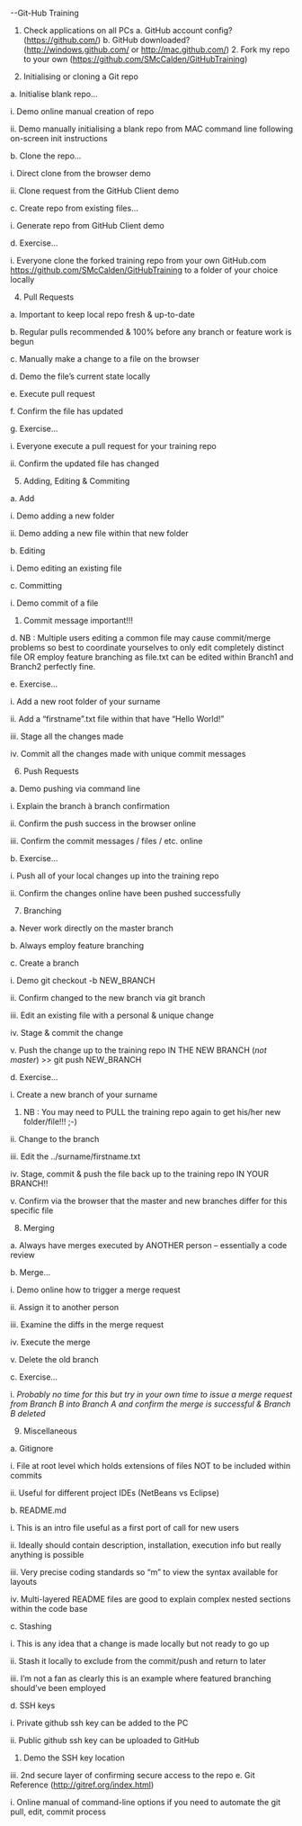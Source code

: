 --Git-Hub Training

1. Check applications on all PCs a. GitHub account config? (https://github.com/) b. GitHub downloaded? (http://windows.github.com/ or http://mac.github.com/) 2. Fork my repo to your own (https://github.com/SMcCalden/GitHubTraining)

3. Initialising or cloning a Git repo

a. Initialise blank repo…

i. Demo online manual creation of repo

ii. Demo manually initialising a blank repo from MAC command line following on-screen init instructions

b. Clone the repo…

i. Direct clone from the browser demo

ii. Clone request from the GitHub Client demo

c. Create repo from existing files…

i. Generate repo from GitHub Client demo

d. Exercise…

i. Everyone clone the forked training repo from your own GitHub.com https://github.com/SMcCalden/GitHubTraining to a folder of your choice locally

4. Pull Requests

a. Important to keep local repo fresh & up-to-date

b. Regular pulls recommended & 100% before any branch or feature work is begun

c. Manually make a change to a file on the browser

d. Demo the file’s current state locally

e. Execute pull request

f. Confirm the file has updated

g. Exercise…

i. Everyone execute a pull request for your training repo

ii. Confirm the updated file has changed

5. Adding, Editing & Commiting

a. Add

i. Demo adding a new folder

ii. Demo adding a new file within that new folder

b. Editing

i. Demo editing an existing file

c. Committing

i. Demo commit of a file

1. Commit message important!!!

d. NB : Multiple users editing a common file may cause commit/merge problems so best to coordinate yourselves to only edit completely distinct file OR employ feature branching as file.txt can be edited within Branch1 and Branch2 perfectly fine.

e. Exercise…

i. Add a new root folder of your surname

ii. Add a “firstname”.txt file within that have “Hello World!”

iii. Stage all the changes made

iv. Commit all the changes made with unique commit messages

6. Push Requests

a. Demo pushing via command line

i. Explain the branch à branch confirmation

ii. Confirm the push success in the browser online

iii. Confirm the commit messages / files / etc. online

b. Exercise…

i. Push all of your local changes up into the training repo

ii. Confirm the changes online have been pushed successfully

7. Branching

a. Never work directly on the master branch

b. Always employ feature branching

c. Create a branch

i. Demo git checkout -b NEW_BRANCH

ii. Confirm changed to the new branch via git branch

iii. Edit an existing file with a personal & unique change

iv. Stage & commit the change

v. Push the change up to the training repo IN THE NEW BRANCH (*not master*) >> git push NEW_BRANCH

d. Exercise…

i. Create a new branch of your surname

1. NB : You may need to PULL the training repo again to get his/her new folder/file!!! ;-)

ii. Change to the branch

iii. Edit the ../surname/firstname.txt

iv. Stage, commit & push the file back up to the training repo IN YOUR BRANCH!!

v. Confirm via the browser that the master and new branches differ for this specific file

8. Merging

a. Always have merges executed by ANOTHER person – essentially a code review

b. Merge…

i. Demo online how to trigger a merge request

ii. Assign it to another person

iii. Examine the diffs in the merge request

iv. Execute the merge

v. Delete the old branch

c. Exercise…

i. *Probably no time for this but try in your own time to issue a merge request from Branch B into Branch A and confirm the merge is successful & Branch B deleted*

9. Miscellaneous

a. Gitignore

i. File at root level which holds extensions of files NOT to be included within commits

ii. Useful for different project IDEs (NetBeans vs Eclipse)

b. README.md

i. This is an intro file useful as a first port of call for new users

ii. Ideally should contain description, installation, execution info but really anything is possible

iii. Very precise coding standards so “m” to view the syntax available for layouts

iv. Multi-layered README files are good to explain complex nested sections within the code base

c. Stashing

i. This is any idea that a change is made locally but not ready to go up

ii. Stash it locally to exclude from the commit/push and return to later

iii. I’m not a fan as clearly this is an example where featured branching should’ve been employed

d. SSH keys

i. Private github ssh key can be added to the PC

ii. Public github ssh key can be uploaded to GitHub

1. Demo the SSH key location

iii. 2nd secure layer of confirming secure access to the repo e. Git Reference (http://gitref.org/index.html)

i. Online manual of command-line options if you need to automate the git pull, edit, commit process
